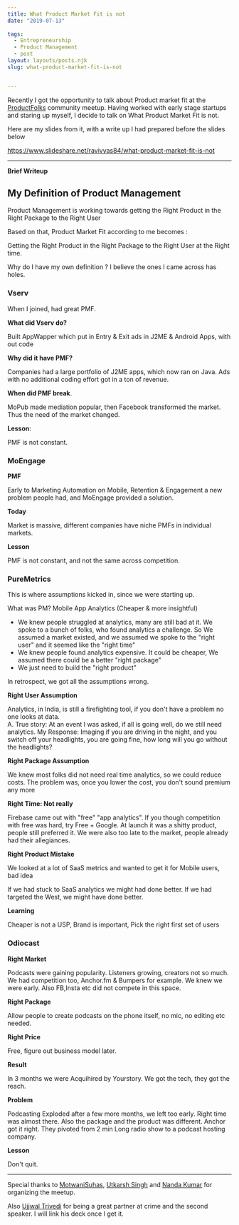 ```yaml
---
title: What Product Market Fit is not
date: "2019-07-13"
 
tags: 
  - Entrepreneurship 
  - Product Management 
  - post
layout: layouts/posts.njk
slug: what-product-market-fit-is-not


---
```


Recently I got the opportunity to talk about Product market fit at the [ProductFolks](https://www.facebook.com/theproductfolks/) community meetup. Having worked with early stage startups and staring up myself, I decide to talk on What Product Market Fit is not.

Here are my slides from it, with a write up I had prepared before the slides below

https://www.slideshare.net/ravivyas84/what-product-market-fit-is-not

* * *

**Brief Writeup**

## My Definition of Product Management

Product Management is working towards getting the Right Product in the Right Package to the Right User

Based on that, Product Market Fit according to me becomes :

Getting the Right Product in the Right Package to the Right User at the Right time.

Why do I have my own definition ? I believe the ones I came across has holes.

### **Vserv**

When I joined, had great PMF.

**What did Vserv do?**

Built AppWapper which put in Entry & Exit ads in J2ME & Android Apps, with out code

**Why did it have PMF?**

Companies had a large portfolio of J2ME apps, which now ran on Java. Ads with no additional coding effort got in a ton of revenue.

**When did PMF break**. 

MoPub made mediation popular, then Facebook transformed the market. Thus the need of the market changed.

**Lesson**: 

PMF is not constant.

### **MoEngage**

**PMF** 

Early to Marketing Automation on Mobile, Retention & Engagement a new problem people had, and MoEngage provided a solution.

**Today** 

Market is massive, different companies have niche PMFs in individual markets.

**Lesson**

 PMF is not constant, and not the same across competition.

### **PureMetrics**

This is where assumptions kicked in, since we were starting up.

What was PM? Mobile App Analytics (Cheaper & more insightful)

- We knew people struggled at analytics, many are still bad at it. We spoke to a bunch of folks, who found analytics a challenge. So We assumed a market existed, and we assumed we spoke to the "right user" and it seemed like the "right time"
- We knew people found analytics expensive. It could be cheaper, We assumed there could be a better "right package"
- We just need to build the "right product"

In retrospect, we got all the assumptions wrong.

**Right User Assumption**

Analytics, in India, is still a firefighting tool, if you don't have a problem no one looks at data.  
  A. True story: At an event I was asked, if all is going well, do we still need analytics. 
  My Response: Imaging if you are driving in the night, and you switch off your headlights, you are going fine, how long will you go without the headlights?

**Right Package Assumption**

We knew most folks did not need real time analytics, so we could reduce costs. The problem was, once you lower the cost, you don't sound premium any more

**Right Time: Not really**

Firebase came out with "free" "app analytics". If you though competition with free was hard, try Free + Google. At launch it was a shitty product, people still preferred it. We were also too late to the market, people already had their allegiances.

**Right Product Mistake**

We looked at a lot of SaaS metrics and wanted to get it for Mobile users, bad idea

If we had stuck to SaaS analytics we might had done better. If we had targeted the West, we might have done better.

**Learning**

Cheaper is not a USP, Brand is important, Pick the right first set of users

### Odiocast

**Right Market**

Podcasts were gaining popularity. Listeners growing, creators not so much. We had competition too, Anchor.fm & Bumpers for example. We knew we were early. Also FB,Insta etc did not compete in this space.

**Right Package**

Allow people to create podcasts on the phone itself, no mic, no editing etc needed.

**Right Price**

Free, figure out business model later.

**Result**

In 3 months we were Acquihired by Yourstory. We got the tech, they got the reach.

**Problem**

Podcasting Exploded after a few more months, we left too early. Right time was almost there. Also the package and the product was different. Anchor got it right. They pivoted from 2 min Long radio show to a podcast hosting company.

**Lesson**

Don't quit.

* * *

Special thanks to [MotwaniSuhas](https://twitter.com/MotwaniSuhas), [Utkarsh Singh‏](https://twitter.com/utkarsh1810) and [Nanda Kumar‏](https://twitter.com/nandakm_champ) for organizing the meetup.

Also [Ujjwal Trivedi](https://twitter.com/ujjwaltrivedi) for being a great partner at crime and the second speaker. I will link his deck once I get it.
